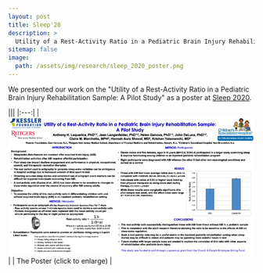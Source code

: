 ```yaml
---
layout: post
title: Sleep'20
description: >
  Utility of a Rest-Activity Ratio in a Pediatric Brain Injury Rehabilitation Sample: A Pilot Study
sitemap: false
image:
  path: /assets/img/research/sleep_2020_poster.png
---
```


We presented our work on the "Utility of a Rest-Activity Ratio in a Pediatric Brain Injury Rehabilitation Sample: A Pilot Study" as a
poster at [Sleep 2020](https://sleepresearchsociety.org/event/sleep-2020/).

|||
|:---:|
| [![The Poster](/assets/img/research/sleep_2020_poster.png)](/assets/img/research/sleep_2020_poster.pdf) |
| The Poster (click to enlarge) | 
